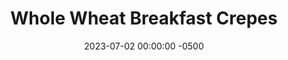 ---
layout: post
title:  "Whole Wheat Breakfast Crepes"
date:   2023-07-02 00:00:00 -0500
categories:
- Recipes
- Breakfast
permalink: /recipes/crepe
image: /assets/Food/Breakfast/Crepe/crepe-cover.jpg
ing: crepe-ing
facts: crepe-facts
Prep: 30
Rest: 60
Cook: 10
Source1: https://www.allrecipes.com/recipe/222144/healthier-basic-crepes/
Source2: 
tags: 
- chocolate
- chips
- peanut butter
- berry
- berries
- yogurt
- whole wheat
- filling
- banana
Description: Crepes are a fun Sunday morning breakfast for the family, and this recipe is a great whole wheat crepe batter that can be topped with anything, sweet or savory. The nutrition facts just for the crepes themselves, not any filling
Instructions: 
- To a large bowl, beat the egg. Add in the yogurt, honey/maple syrup, salt, vanilla and fully combine. Mix in the milk, then mix in the flour well.<br><br>

- Refrigerate at least 30-60 minutes, but preferably overnight<br><br>

- Spray an 8” pan with cooking spray between each one and set the burner to medium heat. Using a ¼ cup, fill about halfway and pour into the pan. Immediately swirl the lan around to thin out the crepe and make as wide as the pan<br><br>

- Cook for about a minute on each side, or until opposite side starts to get some color<br><br>

- Serve each one with some filling. Makes about 10 small crepes<br><br>

- Stack leftovers aside on a plate or wire rack to cool<br>
- <br><center><img src="/assets/Food/Breakfast/Crepe/crepe-6.jpg" alt="" class="instruction-image"></center>
---